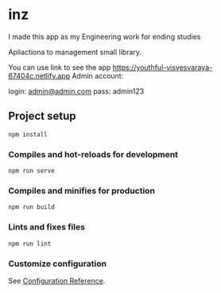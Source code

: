 # inz


I made this app as my Engineering work for ending studies

Apliactiona to management small library.

You can use link to see the app  https://youthful-visvesvaraya-67404c.netlify.app
Admin account: 

login: admin@admin.com
pass: admin123


## Project setup
```
npm install
```

### Compiles and hot-reloads for development
```
npm run serve
```

### Compiles and minifies for production
```
npm run build
```

### Lints and fixes files
```
npm run lint
```

### Customize configuration
See [Configuration Reference](https://cli.vuejs.org/config/).

